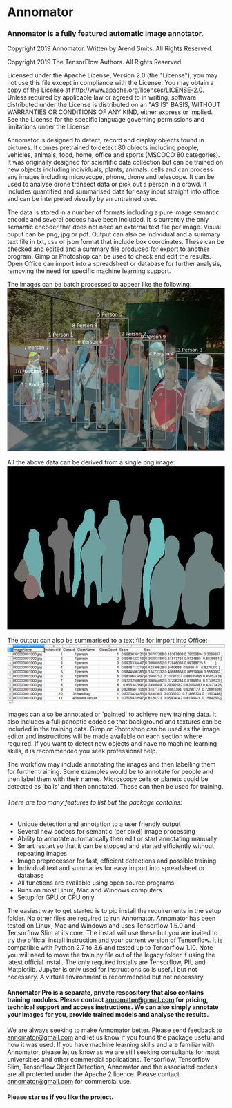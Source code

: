 # Annomator

### Annomator is a fully featured automatic image annotator.  

Copyright 2019 Annomator.  Written by Arend Smits.  All Rights Reserved.  

Copyright 2019 The TensorFlow Authors.  All Rights Reserved.

Licensed under the Apache License, Version 2.0 (the "License"); you may not use this file except in compliance with the License.  You may obtain a copy of the License at http://www.apache.org/licenses/LICENSE-2.0.  Unless required by applicable law or agreed to in writing, software distributed under the License is distributed on an "AS IS" BASIS, WITHOUT WARRANTIES OR CONDITIONS OF ANY KIND, either express or implied.  See the License for the specific language governing permissions and limitations under the License.

Annomator is designed to detect, record and display objects found in pictures.  It comes pretrained to detect 80 objects including people, vehicles, animals, food, home, office and sports (MSCOCO 80 categories).  It was originally designed for scientific data collection but can be trained on new objects including individuals, plants, animals, cells and can process any images including microscope, phone, drone and telescope.  It can be used to analyse drone transect data or pick out a person in a crowd.  It includes quantified and summarised data for easy input straight into office and can be interpreted visually by an untrained user.  

The data is stored in a number of formats including a pure image semantic encode and several codecs have been included.  It is currently the only semantic encoder that does not need an external text file per image.  Visual ouput can be png, jpg or pdf.  Output can also be individual and a summary text file in txt, csv or json format that include box coordinates.  These can be checked and edited and a summary file produced for export to another program.  Gimp or Photoshop can be used to check and edit the results.  Open Office can import into a spreadsheet or database for further analysis, removing the need for specific machine learning support.

The images can be batch processed to appear like the following:
![Compound image](setup/media/visual1.png)

All the above data can be derived from a single png image:
![Codec image](setup/media/mask1.png)

The output can also be summarised to a text file for import into Office:
![Text image](setup/media/text1.png)

Images can also be annotated or 'painted' to achieve new training data.  It also includes a full panoptic codec so that background and textures can be included in the training data.  Gimp or Photoshop can be used as the image editor and instructions will be made available on each section where required.  If you want to detect new objects and have no machine learning skills, it is recommended you seek professional help.  

The workflow may include annotating the images and then labelling them for further training.  Some examples would be to annotate for people and then label them with their names.  Microscopy cells or planets could be detected as 'balls' and then annotated.  These can then be used for training.  

###### There are too many features to list but the package contains:
- Unique detection and annotation to a user friendly output
- Several new codecs for semantic (per pixel) image processing
- Ability to annotate automatically then edit or start annotating manually
- Smart restart so that it can be stopped and started efficiently without repeating images
- Image preprocessor for fast, efficient detections and possible training
- Individual text and summaries for easy import into spreadsheet or database
- All functions are available using open source programs
- Runs on most Linux, Mac and Windows computers
- Setup for GPU or CPU only

The easiest way to get started is to pip install the requirements in the setup folder.  No other files are required to run Annomator.  Annomator has been tested on Linux, Mac and Windows and uses Tensorflow 1.5.0 and Tensorflow Slim at its core.  The install will use these but you are invited to try the official install instruction and your current version of Tensorflow.  It is compatible with Python 2.7 to 3.6 and tested up to Tensorflow 1.10.  Note you will need to move the train.py file out of the legacy folder if using the latest official install.  The only required installs are Tensorflow, PIL and Matplotlib.  Jupyter is only used for instructions so is useful but not necessary.  A virtual environment is recommended but not necessary.

#### Annomator Pro is a separate, private respository that also contains training modules.  Please contact annomator@gmail.com for pricing, technical support and access instructions.  We can also simply annotate your images for you, provide trained models and analyse the results.  

We are always seeking to make Annomator better.  Please send feedback to annomator@gmail.com and let us know if you found the package useful and how it was used.  If you have machine learning skills and are familiar with Annomator, please let us know as we are still seeking consultants for most universities and other commercial applications.  Tensorflow, Tensorflow Slim, Tensorflow Object Detection, Annomator and the associated codecs are all protected under the Apache 2 licence.  Please contact annomator@gmail.com for commercial use.  

#### Please star us if you like the project.